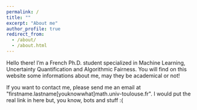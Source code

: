 ```yaml
---
permalink: /
title: ""
excerpt: "About me"
author_profile: true
redirect_from: 
  - /about/
  - /about.html
---
```


Hello there! I’m a French Ph.D. student specialized in Machine Learning, Uncertainty Quantification and Algorithmic Fairness. You will find on this website some informations about me, may they be academical or not!

If you want to contact me, please send me an email at "firstname.lastname\[youknowwhat\]math.univ-toulouse.fr". I would put the real link in here but, you know, bots and stuff :(
